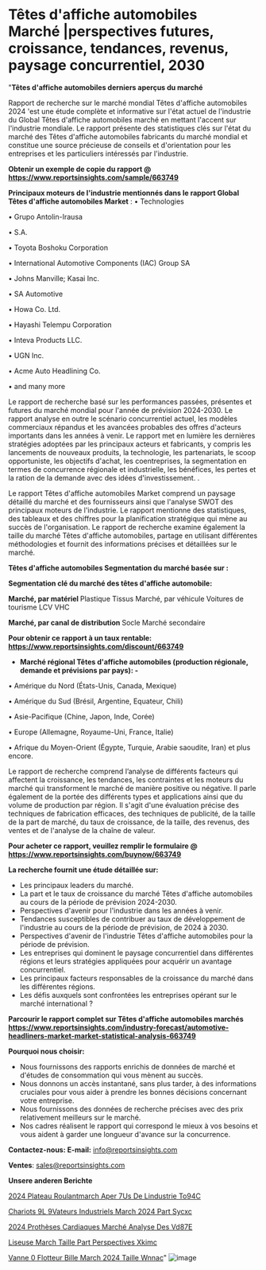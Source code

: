 # Têtes d'affiche automobiles Marché |perspectives futures, croissance, tendances, revenus, paysage concurrentiel, 2030

"<strong>Têtes d'affiche automobiles derniers aperçus du marché</strong>

Rapport de recherche sur le marché mondial Têtes d'affiche automobiles 2024 'est une étude complète et informative sur l'état actuel de l'industrie du Global Têtes d'affiche automobiles marché en mettant l'accent sur l'industrie mondiale. Le rapport présente des statistiques clés sur l'état du marché des Têtes d'affiche automobiles fabricants du marché mondial et constitue une source précieuse de conseils et d'orientation pour les entreprises et les particuliers intéressés par l'industrie.

<strong>Obtenir un exemple de copie du rapport @ <a href=https://www.reportsinsights.com/sample/663749>https://www.reportsinsights.com/sample/663749</a></strong>

<strong>Principaux moteurs de l'industrie mentionnés dans le rapport Global Têtes d'affiche automobiles Market</strong> :
• Technologies

• Grupo Antolin-Irausa

• S.A.

• Toyota Boshoku Corporation

• International Automotive Components (IAC) Group SA

• Johns Manville; Kasai  Inc.

• SA Automotive

• Howa Co. Ltd.

• Hayashi Telempu Corporation

• Inteva Products LLC.

• UGN Inc.

• Acme Auto Headlining Co.

• and many more

Le rapport de recherche basé sur les performances passées, présentes et futures du marché mondial pour l'année de prévision 2024-2030. Le rapport analyse en outre le scénario concurrentiel actuel, les modèles commerciaux répandus et les avancées probables des offres d'acteurs importants dans les années à venir. Le rapport met en lumière les dernières stratégies adoptées par les principaux acteurs et fabricants, y compris les lancements de nouveaux produits, la technologie, les partenariats, le scoop opportuniste, les objectifs d'achat, les coentreprises, la segmentation en termes de concurrence régionale et industrielle, les bénéfices, les pertes et la ration de la demande avec des idées d'investissement. .

Le rapport Têtes d'affiche automobiles Market comprend un paysage détaillé du marché et des fournisseurs ainsi que l'analyse SWOT des principaux moteurs de l'industrie. Le rapport mentionne des statistiques, des tableaux et des chiffres pour la planification stratégique qui mène au succès de l'organisation. Le rapport de recherche examine également la taille du marché Têtes d'affiche automobiles, partage en utilisant différentes méthodologies et fournit des informations précises et détaillées sur le marché.

<strong>Têtes d'affiche automobiles Segmentation du marché basée sur :</strong>

<strong> Segmentation clé du marché des têtes d'affiche automobile: </strong>

<strong> Marché, par matériel </strong>
Plastique
Tissus
Marché, par véhicule
Voitures de tourisme
LCV
VHC

<strong> Marché, par canal de distribution </strong>
Socle
Marché secondaire

<strong>Pour obtenir ce rapport à un taux rentable: <a href=https://www.reportsinsights.com/discount/663749>https://www.reportsinsights.com/discount/663749</a></strong>
<ul>
  <li><strong>Marché régional Têtes d'affiche automobiles (production régionale, demande et prévisions par pays): -</strong></li>
</ul>
• Amérique du Nord (États-Unis, Canada, Mexique)

• Amérique du Sud (Brésil, Argentine, Equateur, Chili)

• Asie-Pacifique (Chine, Japon, Inde, Corée)

• Europe (Allemagne, Royaume-Uni, France, Italie)

• Afrique du Moyen-Orient (Égypte, Turquie, Arabie saoudite, Iran) et plus encore.

Le rapport de recherche comprend l’analyse de différents facteurs qui affectent la croissance, les tendances, les contraintes et les moteurs du marché qui transforment le marché de manière positive ou négative. Il parle également de la portée des différents types et applications ainsi que du volume de production par région. Il s'agit d'une évaluation précise des techniques de fabrication efficaces, des techniques de publicité, de la taille de la part de marché, du taux de croissance, de la taille, des revenus, des ventes et de l'analyse de la chaîne de valeur.

<strong>Pour acheter ce rapport, veuillez remplir le formulaire @   <a href=https://www.reportsinsights.com/buynow/663749>https://www.reportsinsights.com/buynow/663749</a></strong>

<strong>La recherche fournit une étude détaillée sur:</strong>
<ul>
  <li>Les principaux leaders du marché.</li>
  <li>La part et le taux de croissance du marché Têtes d'affiche automobiles au cours de la période de prévision 2024-2030.</li>
  <li>Perspectives d'avenir pour l'industrie dans les années à venir.</li>
  <li>Tendances susceptibles de contribuer au taux de développement de l'industrie au cours de la période de prévision, de 2024 à 2030.</li>
  <li>Perspectives d'avenir de l'industrie Têtes d'affiche automobiles pour la période de prévision.</li>
  <li>Les entreprises qui dominent le paysage concurrentiel dans différentes régions et leurs stratégies appliquées pour acquérir un avantage concurrentiel.</li>
  <li>Les principaux facteurs responsables de la croissance du marché dans les différentes régions.</li>
  <li>Les défis auxquels sont confrontées les entreprises opérant sur le marché international ?</li>
</ul>

<strong>Parcourir le rapport complet sur Têtes d'affiche automobiles marchés <a href=https://www.reportsinsights.com/industry-forecast/automotive-headliners-market-market-statistical-analysis-663749>https://www.reportsinsights.com/industry-forecast/automotive-headliners-market-market-statistical-analysis-663749</a></strong>

<strong>Pourquoi nous choisir:</strong>
<ul>
  <li>Nous fournissons des rapports enrichis de données de marché et d'études de consommation qui vous mènent au succès.</li>
  <li>Nous donnons un accès instantané, sans plus tarder, à des informations cruciales pour vous aider à prendre les bonnes décisions concernant votre entreprise.</li>
  <li>Nous fournissons des données de recherche précises avec des prix relativement meilleurs sur le marché.</li>
  <li>Nos cadres réalisent le rapport qui correspond le mieux à vos besoins et vous aident à garder une longueur d'avance sur la concurrence.</li>
</ul>
<strong>Contactez-nous:
</strong><strong>E-mail:</strong> <a href=mailto:info@reportsinsights.com>info@reportsinsights.com</a>

<strong>Ventes</strong>: <a href=mailto:sales@reportsinsights.com>sales@reportsinsights.com</a>

<strong>Unsere anderen Berichte</strong>

<a href=https://www.linkedin.com/pulse/2024-plateau-roulantmarch%C3%A9-aper%C3%A7us-de-lindustrie-to94c/>2024 Plateau Roulantmarch Aper 7Us De Lindustrie To94C</a>

<a href=https://www.linkedin.com/pulse/chariots-%C3%A9l%C3%A9vateurs-industriels-march%C3%A9-2024-part-sycxc/>Chariots  9L 9Vateurs Industriels March 2024 Part Sycxc</a>

<a href=https://www.linkedin.com/pulse/2024-prothèses-cardiaques-marché-analyse-des-vd87e/>2024 Prothèses Cardiaques Marché Analyse Des Vd87E</a>

<a href=https://www.linkedin.com/pulse/liseuse-march%C3%A9-taille-part-perspectives-xkimc/>Liseuse March Taille Part Perspectives Xkimc</a>

<a href=https://www.linkedin.com/pulse/vanne-%C3%A0-flotteur-bille-march%C3%A9-2024-taille-wnnac/>Vanne  0 Flotteur Bille March 2024 Taille Wnnac</a>"
![image](https://github.com/daminid12/RImarketdynamics/assets/158430485/2ef5baf4-7e39-44b3-b1d4-0f0d7c4dee7b)
